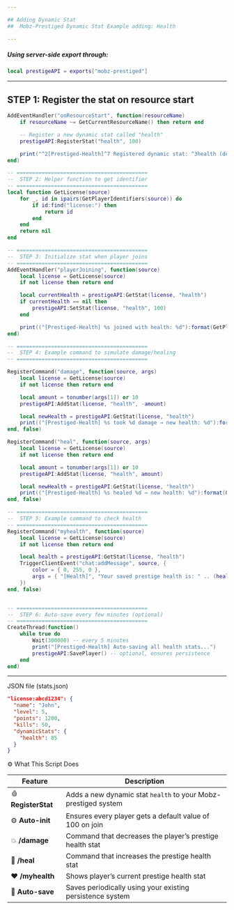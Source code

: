 ```yaml
---

## Adding Dynamic Stat 
##  Mobz-Prestiged Dynamic Stat Example adding: Health

---
```

##### Using server-side export through:
```lua
local prestigeAPI = exports["mobz-prestiged"]
```
---

## STEP 1: Register the stat on resource start

```lua
AddEventHandler("onResourceStart", function(resourceName)
    if resourceName ~= GetCurrentResourceName() then return end

    -- Register a new dynamic stat called "health"
    prestigeAPI:RegisterStat("health", 100)

    print("^2[Prestiged-Health]^7 Registered dynamic stat: ^3health (default = 100)^7")
end)

-- ==========================================
--  STEP 2: Helper function to get identifier
-- ==========================================
local function GetLicense(source)
    for _, id in ipairs(GetPlayerIdentifiers(source)) do
        if id:find("license:") then
            return id
        end
    end
    return nil
end

-- ==========================================
--  STEP 3: Initialize stat when player joins
-- ==========================================
AddEventHandler("playerJoining", function(source)
    local license = GetLicense(source)
    if not license then return end

    local currentHealth = prestigeAPI:GetStat(license, "health")
    if currentHealth == nil then
        prestigeAPI:SetStat(license, "health", 100)
    end

    print(("[Prestiged-Health] %s joined with health: %d"):format(GetPlayerName(source), currentHealth or 100))
end)

-- ==========================================
--  STEP 4: Example command to simulate damage/healing
-- ==========================================

RegisterCommand("damage", function(source, args)
    local license = GetLicense(source)
    if not license then return end

    local amount = tonumber(args[1]) or 10
    prestigeAPI:AddStat(license, "health", -amount)

    local newHealth = prestigeAPI:GetStat(license, "health")
    print(("[Prestiged-Health] %s took %d damage → new health: %d"):format(GetPlayerName(source), amount, newHealth))
end, false)

RegisterCommand("heal", function(source, args)
    local license = GetLicense(source)
    if not license then return end

    local amount = tonumber(args[1]) or 10
    prestigeAPI:AddStat(license, "health", amount)

    local newHealth = prestigeAPI:GetStat(license, "health")
    print(("[Prestiged-Health] %s healed %d → new health: %d"):format(GetPlayerName(source), amount, newHealth))
end, false)

-- ==========================================
--  STEP 5: Example command to check health
-- ==========================================
RegisterCommand("myhealth", function(source)
    local license = GetLicense(source)
    if not license then return end

    local health = prestigeAPI:GetStat(license, "health")
    TriggerClientEvent("chat:addMessage", source, {
        color = { 0, 255, 0 },
        args = { "[Health]", "Your saved prestige health is: " .. (health or 0) }
    })
end, false)


-- ==========================================
--  STEP 6: Auto-save every few minutes (optional)
-- ==========================================
CreateThread(function()
    while true do
        Wait(300000) -- every 5 minutes
        print("[Prestiged-Health] Auto-saving all health stats...")
        prestigeAPI:SavePlayer() -- optional, ensures persistence
    end
end)
```
---

JSON file (stats.json)

```json
"license:abcd1234": {
  "name": "John",
  "level": 5,
  "points": 1200,
  "kills": 50,
  "dynamicStats": {
    "health": 85
  }
}
```

⚙️ What This Script Does

| Feature             | Description                                                    |
| ------------------- | -------------------------------------------------------------- |
| 🩸 **RegisterStat** | Adds a new dynamic stat `health` to your Mobz-prestiged system |
| ⚙️ **Auto-init**    | Ensures every player gets a default value of 100 on join       |
| 💥 **/damage**      | Command that decreases the player’s prestige health stat       |
| 💊 **/heal**        | Command that increases the prestige health stat                |
| ❤️ **/myhealth**    | Shows player’s current prestige health stat                    |
| 💾 **Auto-save**    | Saves periodically using your existing persistence system      |
